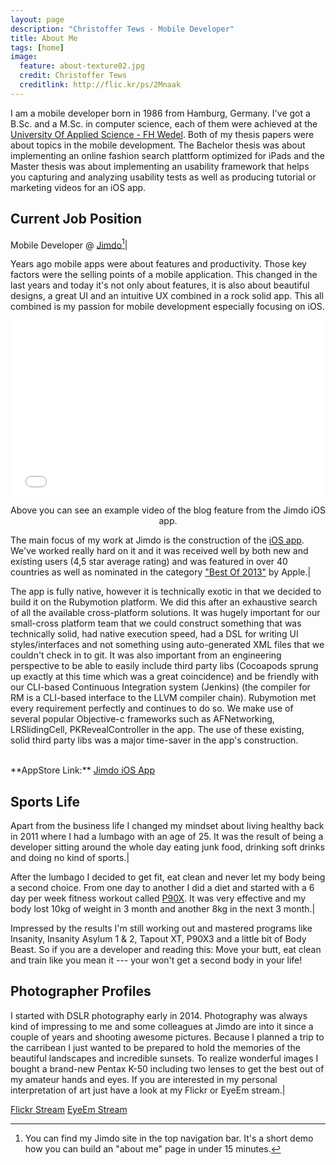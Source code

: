 ```yaml
---
layout: page
description: "Christoffer Tews - Mobile Developer"
title: About Me
tags: [home]
image:
  feature: about-texture02.jpg
  credit: Christoffer Tews
  creditlink: http://flic.kr/ps/2Mnaak
---
```


I am a mobile developer born in 1986 from Hamburg, Germany. I've got a B.Sc. and a M.Sc. in computer science, each of them were achieved at the [University Of Applied Science - FH Wedel](http://www.fh-wedel.de). Both of my thesis papers were about topics in the mobile development. The Bachelor thesis was about implementing an online fashion search plattform optimized for iPads and the Master thesis was about implementing an usability framework that helps you capturing and analyzing usability tests as well as producing tutorial or marketing videos for an iOS app.

## Current Job Position

Mobile Developer @ [Jimdo](http://jimdo.com)[^1]|

Years ago mobile apps were about features and productivity. Those key factors were the selling points of a mobile application. This changed in the last years and today it's not only about features, it is also about beautiful designs, a great UI and an intuitive UX combined in a rock solid app. This all combined is my passion for mobile development especially focusing on iOS.


<iframe src="//player.vimeo.com/video/85170576?title=0&amp;byline=0&amp;portrait=0" width="500" height="281" frameborder="0" webkitallowfullscreen mozallowfullscreen allowfullscreen></iframe>

<p><center>Above you can see an example video of the blog feature from the Jimdo iOS app.</center></p>

The main focus of my work at Jimdo is the construction of the [iOS app](http://de.jimdo.com/jimdo-app/). We've worked really hard on it and it was received well by both new and existing users (4,5 star average rating) and was featured in over 40 countries as well as nominated in the category ["Best Of 2013"](http://de.jimdo.com/2013/12/17/app-store-das-beste-aus-2013-jimdo-ist-dabei/) by Apple.|

The app is fully native, however it is technically exotic in that we decided to build it on the Rubymotion platform. We did this after an exhaustive search of all the available cross-platform solutions. 
It was hugely important for our small-cross platform team that we could construct something that was technically solid, had native execution speed, had a DSL for writing UI styles/interfaces and not something using auto-generated XML files that we couldn't check in to git. It was also important from an engineering perspective to be able to easily include third party libs (Cocoapods sprung up exactly at this time which was a great coincidence) and be friendly with our CLI-based Continuous Integration system (Jenkins) (the compiler for RM is a CLI-based interface to the LLVM compiler chain).
Rubymotion met every requirement perfectly and continues to do so. We make use of several popular Objective-c frameworks such as AFNetworking, LRSlidingCell, PKRevealController in the app. The use of these existing, solid third party libs was a major time-saver in the app's construction.  

<br>
**AppStore Link:**  <a markdown="0" href="https://itunes.apple.com/de/app/jimdo/id588950703?mt=8" target="_blank"> Jimdo iOS App</a>


[^1]: You can find my Jimdo site in the top navigation bar. It's a short demo how you can build an "about me" page in under 15 minutes.

## Sports Life

Apart from the business life I changed my mindset about living healthy back in 2011 where I had a lumbago with an age of 25. It was the result of being a developer sitting around the whole day eating junk food, drinking soft drinks and doing no kind of sports.|
  
After the lumbago I decided to get fit, eat clean and never let my body being a second choice. From one day to another I did a diet and started with a 6 day per week fitness workout called [P90X](http://www.beachbody.com/product/p90x-what-you-get.do). It was very effective and my body lost 10kg of weight in 3 month and another 8kg in the next 3 month.|
  
Impressed by the results I'm still working out and mastered programs like Insanity, Insanity Asylum 1 & 2, Tapout XT, P90X3 and a little bit of Body Beast. So if you are a developer and reading this: Move your butt, eat clean and train like you mean it --- your won't get a second body in your life!


## Photographer Profiles

I started with DSLR photography early in 2014. Photography was always kind of impressing to me and some colleagues at Jimdo are into it since a couple of years and shooting awesome pictures. Because I planned a trip to the carribean I just wanted to be prepared to hold the memories of the beautiful landscapes and incredible sunsets. To realize wonderful images I bought a brand-new Pentax K-50 including two lenses to get the best out of my amateur hands and eyes. If you are interested in my personal interpretation of art just have a look at my Flickr or EyeEm stream.|

<a markdown="0" href="http://flic.kr/ps/2Mnaak" class="btn" target="_blank">Flickr Stream</a>
<a markdown="0" href="http://www.eyeem.com/u/ctews" class="btn" target="_blank">EyeEm Stream</a>